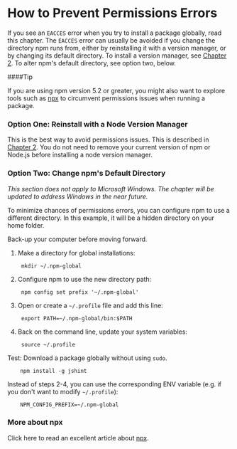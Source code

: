 <!--
title: 03 - How to Prevent Permissions Errors
featured: true
-->

# How to Prevent Permissions Errors

If you see an `EACCES` error when you try to install a package globally, read this chapter. The `EACCES` error can usually be avoided if you change the directory npm runs from, either by reinstalling it with a version manager, or by changing its default directory. To install a version manager, see [Chapter 2](https://docs.npmjs.com/getting-started/installing-node). To alter npm's default directory, see option two, below. 

####Tip

If you are using npm version 5.2 or greater, you might also want to explore tools such as [npx](https://www.npmjs.com/package/npx) to circumvent permissions issues when running a package. 

### Option One: Reinstall with a Node Version Manager

This is the best way to avoid permissions issues. This is described in [Chapter 2](docs.npmjs.com/getting-started/installation-and-version-management.md). You do not need to remove your current version of npm or Node.js before installing a node version manager. 

### Option Two: Change npm's Default Directory 


*This section does not apply to Microsoft Windows. The chapter will be updated to address Windows in the near future.* 

To minimize chances of permissions errors, you can configure npm to use a different directory. In this example, it will be a hidden directory on your home folder.

Back-up your computer before moving forward.

1. Make a directory for global installations:

        mkdir ~/.npm-global

2. Configure npm to use the new directory path:

        npm config set prefix '~/.npm-global'

3. Open or create a `~/.profile` file and add this line:

        export PATH=~/.npm-global/bin:$PATH

4. Back on the command line, update your system variables:

        source ~/.profile

Test: Download a package globally without using `sudo`.

        npm install -g jshint

Instead of steps 2-4, you can use the corresponding ENV variable (e.g. if you don't want to modify `~/.profile`):

        NPM_CONFIG_PREFIX=~/.npm-global
     
### More about npx

Click here to read an excellent article about [npx](https://medium.com/@maybekatz/introducing-npx-an-npm-package-runner-55f7d4bd282b).
